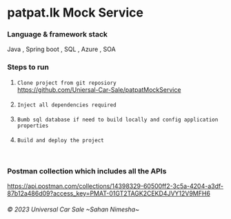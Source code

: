 # patpat.lk Mock Service

### Language & framework stack
Java , Spring boot , SQL , Azure , SOA

### Steps to run
1. `Clone project from git reposiory`<br/>
   https://github.com/Uniersal-Car-Sale/patpatMockService <br/>
   <br/>
2. `Inject all dependencies required`<br/>
   <br/>
3. `Bumb sql database if need to build locally and config application properties`<br/>
   <br/>
4. `Build and deploy the project`<br/>

<br/>

### Postman collection which includes all the APIs
https://api.postman.com/collections/14398329-60500ff2-3c5a-4204-a3df-87b12a486d09?access_key=PMAT-01GT2TAGK2CEKD4JVY12V9MFH6
<br/>

###### © 2023 Universal Car Sale ~Sahan Nimesha~
